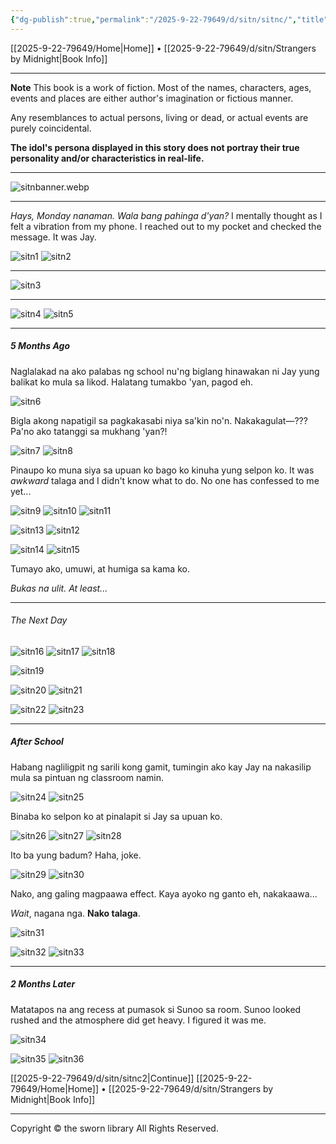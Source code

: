 ```yaml
---
{"dg-publish":true,"permalink":"/2025-9-22-79649/d/sitn/sitnc/","title":"Page 1"}
---
```


[[2025-9-22-79649/Home\|Home]] • [[2025-9-22-79649/d/sitn/Strangers by Midnight\|Book Info]]

***

**Note**
This book is a work of fiction. Most of the names, characters, ages, events and places are either author's imagination or fictious manner.

Any resemblances to actual persons, living or dead, or actual events are purely coincidental.

**The idol's persona displayed in this story does not portray their true personality and/or characteristics in real-life.**

***

![sitnbanner.webp](/img/user/2025-9-22-79649/d/sitn/sitnbanner.webp)

***

*Hays, Monday nanaman. Wala bang pahinga d'yan?*  I mentally thought as I felt a vibration from my phone. I reached out to my pocket and checked the message. It was Jay.

![sitn1](https://i.imgur.com/kVJ6fps.jpeg)
![sitn2](https://i.imgur.com/BxUE1S3.jpeg)

***

![sitn3](https://i.imgur.com/DnZ33XB.jpeg)

***

![sitn4](https://i.imgur.com/6CDdD1v.jpeg)
![sitn5](https://i.imgur.com/83pfSDP.jpeg)

***

##### 5 Months Ago
Naglalakad na ako palabas ng school nu'ng biglang hinawakan ni Jay yung balikat ko mula sa likod. Halatang tumakbo 'yan, pagod eh.

![sitn6](https://i.imgur.com/UfT6o4p.jpeg)

Bigla akong napatigil sa pagkakasabi niya sa'kin no'n. Nakakagulat—??? Pa'no ako tatanggi sa mukhang 'yan?!

![sitn7](https://i.imgur.com/37dBkkL.jpeg)
![sitn8](https://i.imgur.com/RvgQdpw.jpeg)

Pinaupo ko muna siya sa upuan ko bago ko kinuha yung selpon ko. It was *awkward* talaga and I didn't know what to do. No one has confessed to me yet...

![sitn9](https://i.imgur.com/iJu3Sxo.jpeg)
![sitn10](https://i.imgur.com/p0g015D.jpeg)
![sitn11](https://i.imgur.com/JD7Y7Np.jpeg)

![sitn13](https://i.imgur.com/QN7x3x4.jpeg)
![sitn12](https://i.imgur.com/3DQhubE.jpeg)

![sitn14](https://i.imgur.com/4GMWbsY.jpeg)
![sitn15](https://i.imgur.com/ei5Z3oh.jpeg)

Tumayo ako, umuwi, at humiga sa kama ko.

*Bukas na ulit. At least...*

***

###### The Next Day

![sitn16](https://i.imgur.com/PTIcrdn.jpeg)
![sitn17](https://i.imgur.com/EWAWxQt.jpeg)
![sitn18](https://i.imgur.com/i3S3r7U.jpeg)

![sitn19](https://i.imgur.com/DJhNjRY.jpeg)


![sitn20](https://i.imgur.com/q3jC7b1.jpeg)
![sitn21](https://i.imgur.com/ZSss8Oz.jpeg)

![sitn22](https://i.imgur.com/XE3mZno.jpeg)
![sitn23](https://i.imgur.com/nUkkRhh.jpeg)

***

##### After School
Habang nagliligpit ng sarili kong gamit, tumingin ako kay Jay na nakasilip mula sa pintuan ng classroom namin. 

![sitn24](https://i.imgur.com/ZIf0KiR.jpeg)
![sitn25](https://i.imgur.com/8gowUni.jpeg)

Binaba ko selpon ko at pinalapit si Jay sa upuan ko.

![sitn26](https://i.imgur.com/3uAmNPl.jpeg)
![sitn27](https://i.imgur.com/lkV2Sso.jpeg)
![sitn28](https://i.imgur.com/1oYyDrI.jpeg)

Ito ba yung badum? Haha, joke.

![sitn29](https://i.imgur.com/GPWWHhT.jpeg)
![sitn30](https://i.imgur.com/DNz3EVF.jpeg)

Nako, ang galing magpaawa effect. Kaya ayoko ng ganto eh, nakakaawa...

*Wait*, nagana nga. **Nako talaga**.

![sitn31](https://i.imgur.com/Ovw2fMh.jpeg)

![sitn32](https://i.imgur.com/pBeLny9.jpeg)
![sitn33](https://i.imgur.com/lA3HEms.jpeg)

***
##### 2 Months Later

Matatapos na ang recess at pumasok si Sunoo sa room. Sunoo looked rushed and the atmosphere did get heavy. I figured it was me.

![sitn34](https://i.imgur.com/QdLOBss.jpeg)

![sitn35](https://i.imgur.com/uN8BH9i.jpeg)
![sitn36](https://i.imgur.com/6XKHlF2.jpeg)


[[2025-9-22-79649/d/sitn/sitnc2\|Continue]]
[[2025-9-22-79649/Home\|Home]] • [[2025-9-22-79649/d/sitn/Strangers by Midnight\|Book Info]]

***
Copyright © the sworn library
All Rights Reserved.

<script src="https://starryxoxo.github.io/treeajmgar/src/helpers/user/scripts/lastPage.js"></script>